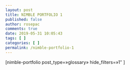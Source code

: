 ```yaml
---
layout: post
title: NIMBLE PORTFOLIO 1
published: false
author: rosepac
comments: true
date: 2019-05-31 10:05:43
tags: [ ]
categories: [ ]
permalink: /nimble-portfolio-1
---
```

[nimble-portfolio post\_type=&#187;glossary&#187; hide\_filters=&#187;1&#8243; ]